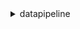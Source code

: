 <details>

<summary>
datapipeline
</summary>

- <details><summary>activate-pipeline</summary>

  * --pipeline-id
  * --parameter-values
  * --start-timestamp
  * --parameter-values-uri
  * --cli-input-json
  * --cli-input-yaml
  * --generate-cli-skeleton


- <details><summary>add-tags</summary>

  * --pipeline-id
  * --tags
  * --cli-input-json
  * --cli-input-yaml
  * --generate-cli-skeleton


- <details><summary>create-default-roles</summary>

  * 


- <details><summary>create-pipeline</summary>

  * --name
  * --unique-id
  * --description
  * --tags
  * --cli-input-json
  * --cli-input-yaml
  * --generate-cli-skeleton


- <details><summary>deactivate-pipeline</summary>

  * --pipeline-id
  * --cancel-active
  * --no-cancel-active
  * --cli-input-json
  * --cli-input-yaml
  * --generate-cli-skeleton


- <details><summary>delete-pipeline</summary>

  * --pipeline-id
  * --cli-input-json
  * --cli-input-yaml
  * --generate-cli-skeleton


- <details><summary>describe-objects</summary>

  * --pipeline-id
  * --object-ids
  * --evaluate-expressions
  * --no-evaluate-expressions
  * --cli-input-json
  * --cli-input-yaml
  * --starting-token
  * --max-items
  * --generate-cli-skeleton


- <details><summary>describe-pipelines</summary>

  * --pipeline-ids
  * --cli-input-json
  * --cli-input-yaml
  * --generate-cli-skeleton


- <details><summary>evaluate-expression</summary>

  * --pipeline-id
  * --object-id
  * --expression
  * --cli-input-json
  * --cli-input-yaml
  * --generate-cli-skeleton


- <details><summary>get-pipeline-definition</summary>

  * --pipeline-id
  * --pipeline-version
  * --cli-input-json
  * --cli-input-yaml
  * --generate-cli-skeleton


- <details><summary>help</summary>

  * 


- <details><summary>list-pipelines</summary>

  * --cli-input-json
  * --cli-input-yaml
  * --starting-token
  * --max-items
  * --generate-cli-skeleton


- <details><summary>list-runs</summary>

  * --pipeline-id
  * --status
  * --start-interval
  * --schedule-interval


- <details><summary>poll-for-task</summary>

  * --worker-group
  * --hostname
  * --instance-identity
  * --cli-input-json
  * --cli-input-yaml
  * --generate-cli-skeleton


- <details><summary>put-pipeline-definition</summary>

  * --pipeline-id
  * --parameter-objects
  * --parameter-values
  * --pipeline-definition
  * --parameter-values-uri
  * --cli-input-json
  * --cli-input-yaml
  * --generate-cli-skeleton


- <details><summary>query-objects</summary>

  * --pipeline-id
  * --sphere
  * --objects-query
  * --cli-input-json
  * --cli-input-yaml
  * --starting-token
  * --page-size
  * --max-items
  * --generate-cli-skeleton


- <details><summary>remove-tags</summary>

  * --pipeline-id
  * --tag-keys
  * --cli-input-json
  * --cli-input-yaml
  * --generate-cli-skeleton


- <details><summary>report-task-progress</summary>

  * --task-id
  * --fields
  * --cli-input-json
  * --cli-input-yaml
  * --generate-cli-skeleton


- <details><summary>report-task-runner-heartbeat</summary>

  * --taskrunner-id
  * --worker-group
  * --hostname
  * --cli-input-json
  * --cli-input-yaml
  * --generate-cli-skeleton


- <details><summary>set-status</summary>

  * --pipeline-id
  * --object-ids
  * --status
  * --cli-input-json
  * --cli-input-yaml
  * --generate-cli-skeleton


- <details><summary>set-task-status</summary>

  * --task-id
  * --task-status
  * --error-id
  * --error-message
  * --error-stack-trace
  * --cli-input-json
  * --cli-input-yaml
  * --generate-cli-skeleton


- <details><summary>validate-pipeline-definition</summary>

  * --pipeline-id
  * --pipeline-objects
  * --parameter-objects
  * --parameter-values
  * --cli-input-json
  * --cli-input-yaml
  * --generate-cli-skeleton


</details>

